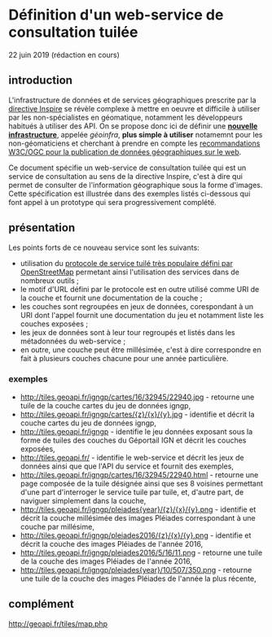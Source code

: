 # Définition d'un web-service de consultation tuilée
22 juin 2019 (rédaction en cours)

## introduction

L'infrastructure de données et de services géographiques prescrite par la
[directive Inspire](https://eur-lex.europa.eu/eli/dir/2007/2/oj?locale=fr) se révèle complexe à mettre en oeuvre
et difficile à utiliser par les non-spécialistes en géomatique,
notamment les développeurs habitués à utiliser des API.
On se propose donc ici de définir une
[**nouvelle infrastructure**](https://github.com/benoitdavidfr/geoinfra/blob/master/README.md),
appelée *géoinfra*, **plus simple à utiliser** notamemnt pour les non-géomaticiens et cherchant à prendre en compte
les [recommandations W3C/OGC pour la publication de données géographiques sur le web](https://w3c.github.io/sdw/bp/).

Ce document spécifie un web-service de consultation tuilée qui est un service de consultation au sens de la directive Inspire,
c'est à dire qui permet de consulter de l'information géographique sous la forme d'images.
Cette spécification est illustrée dans des exemples listés ci-dessous
qui font appel à un prototype qui sera progressivement complété.

## présentation

Les points forts de ce nouveau service sont les suivants:

  - utilisation du [protocole de service tuilé très populaire défini par OpenStreetMap](https://wiki.openstreetmap.org/wiki/Slippy_map_tilenames)
    permetant ainsi l'utilisation des services dans de nombreux outils ;
  - le motif d'URL défini par le protocole est en outre utilisé comme URI de la couche
    et fournit une documentation de la couche ;
  - les couches sont regroupées en jeux de données, corespondant à un URI dont l'appel fournit une documentation du jeu
    et notamment liste les couches exposées ;
  - les jeux de données sont à leur tour regroupés et listés dans les métadonnées du web-service ;
  - en outre, une couche peut être millésimée, c'est à dire correspondre en fait à plusieurs couches chacune
    pour une année particulière.

### exemples

- <http://tiles.geoapi.fr/igngp/cartes/16/32945/22940.jpg> - retourne une tuile de la couche cartes du jeu de données igngp,
- <http://tiles.geoapi.fr/igngp/cartes/{z}/{x}/{y}.jpg> - identifie et décrit la couche cartes du jeu de données igngp,
- <http://tiles.geoapi.fr/igngp> - identifie le jeu données exposant sous la forme de tuiles des couches du Géportail IGN et décrit les couches exposées,
- <http://tiles.geoapi.fr/> - identifie le web-service et décrit les jeux de données ainsi que que l'API du service
  et fournit des exemples,
- <http://tiles.geoapi.fr/igngp/cartes/16/32945/22940.html> - retourne une page composée de la tuile désignée
  ainsi que ses 8 voisines permettant d'une part d'interroger le service tuile par tuile,
  et, d'autre part, de naviguer simplement dans la couche,
- <http://tiles.geoapi.fr/igngp/pleiades{year}/{z}/{x}/{y}.png> - identifie et décrit la couche millésimée des images Pléiades
  correspondant à une couche par millésime,
- <http://tiles.geoapi.fr/igngp/pleiades2016/{z}/{x}/{y}.png> - identifie et décrit la couche des images Pléiades
  de l'année 2016,
- <http://tiles.geoapi.fr/igngp/pleiades2016/5/16/11.png> - retourne une tuile de la couche des images Pléiades de l'année 2016,
- <http://tiles.geoapi.fr/igngp/pleiades{year}/10/507/350.png> - retourne une tuile de la couche des images Pléiades
  de l'année la plus récente,

## complément

<http://geoapi.fr/tiles/map.php>
